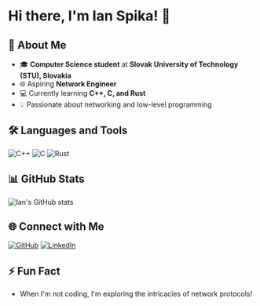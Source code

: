# Hi there, I'm Ian Spika! 👋

## 🚀 About Me

- 🎓 **Computer Science student** at **Slovak University of Technology (STU), Slovakia**
- 🌐 Aspiring **Network Engineer**
- 💻 Currently learning **C++, C, and Rust**
- 💡 Passionate about networking and low-level programming

## 🛠️ Languages and Tools

![C++](https://img.shields.io/badge/C%2B%2B-00599C?style=for-the-badge&logo=c%2B%2B&logoColor=white)
![C](https://img.shields.io/badge/C-A8B9CC?style=for-the-badge&logo=c&logoColor=white)
![Rust](https://img.shields.io/badge/Rust-000000?style=for-the-badge&logo=rust&logoColor=white)

## 📊 GitHub Stats

![Ian's GitHub stats](https://github-readme-stats.vercel.app/api?username=spikovich&show_icons=true&theme=radical)

## 🌐 Connect with Me

[![GitHub](https://img.shields.io/badge/GitHub-100000?style=for-the-badge&logo=github&logoColor=white)](https://github.com/spikovich)
[![LinkedIn](https://img.shields.io/badge/LinkedIn-0A66C2?style=for-the-badge&logo=linkedin&logoColor=white)](https://www.linkedin.com/in/ianspika)

## ⚡ Fun Fact

- When I'm not coding, I'm exploring the intricacies of network protocols!
